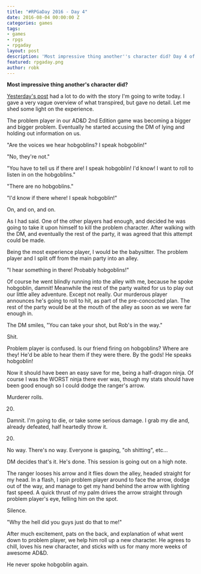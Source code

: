 ```yaml
---
title: "#RPGaDay 2016 - Day 4"
date: 2016-08-04 00:00:00 Z
categories: games
tags:
- games
- rpgs
- rpgaday
layout: post
description: 'Most impressive thing another''s character did? Day 4 of #RPGaDay.'
featured: rpgaday.png
author: robk
---
```


**Most impressive thing another's character did?**

[Yesterday's post](http://pawnsperspective.com/RPGaDay-Day3/) had a lot to do with the story I'm going to write today. I gave a very vague overview of what transpired, but gave no detail. Let me shed some light on the experience.

The problem player in our AD&D 2nd Edition game was becoming a bigger and bigger problem. Eventually he started accusing the DM of lying and holding out information on us.

"Are the voices we hear hobgoblins? I speak hobgoblin!"

"No, they're not."

"You have to tell us if there are! I speak hobgoblin! I'd know! I want to roll to listen in on the hobgoblins."

"There are no hobgoblins."

"I'd know if there where! I speak hobgoblin!"

On, and on, and on.

As I had said. One of the other players had enough, and decided he was going to take it upon himself to kill the problem character. After walking with the DM, and eventually the rest of the party, it was agreed that this attempt could be made.

Being the most experience player, I would be the babysitter. The problem player and I split off from the main party into an alley.

"I hear something in there! Probably hobgoblins!"

Of course he went blindly running into the alley with me, because he spoke hobgoblin, damnit! Meanwhile the rest of the party waited for us to play out our little alley adventure. Except not really. Our murderous player announces he's going to roll to hit, as part of the pre-concocted plan. The rest of the party would be at the mouth of the alley as soon as we were far enough in.

The DM smiles, "You can take your shot, but Rob's in the way."

Shit.

Problem player is confused. Is our friend firing on hobgoblins? Where are they! He'd be able to hear them if they were there. By the gods! He speaks hobgoblin!

Now it should have been an easy save for me, being a half-dragon ninja. Of course I was the WORST ninja there ever was, though my stats should have been good enough so I could dodge the ranger's arrow.

Murderer rolls.

20.

Damnit. I'm going to die, or take some serious damage. I grab my die and, already defeated, half heartedly throw it.

20.

No way. There's no way. Everyone is gasping, "oh shitting", etc...

DM decides that's it. He's done. This session is going out on a high note.

The ranger looses his arrow and it flies down the alley, headed straight for my head. In a flash, I spin problem player around to face the arrow, dodge out of the way, and manage to get my hand behind the arrow with lighting fast speed. A quick thrust of my palm drives the arrow straight through problem player's eye, felling him on the spot.

Silence.

"Why the hell did you guys just do that to me!"

After much excitement, pats on the back, and explanation of what went down to problem player, we help him roll up a new character. He agrees to chill, loves his new character, and sticks with us for many more weeks of awesome AD&D.

He never spoke hobgoblin again.
